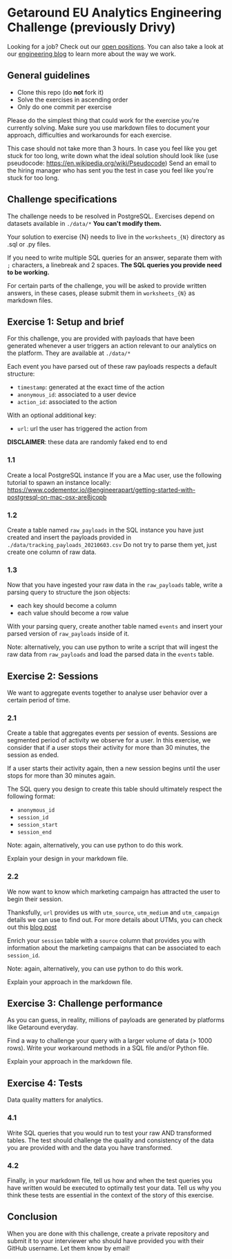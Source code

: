 # Getaround EU Analytics Engineering Challenge (previously Drivy)

Looking for a job? Check out our [open positions](https://www.welcometothejungle.com/en/companies/getaround/jobs).
You can also take a look at our [engineering blog](https://drivy.engineering/) to learn more about the way we work.


## General guidelines

- Clone this repo (do **not** fork it)
- Solve the exercises in  ascending order
- Only do one commit per exercise

Please do the simplest thing that could work for the exercise you're currently solving.
Make sure you use markdown files to document your approach, difficulties and workarounds for each exercise.

This case should not take more than 3 hours.
In case you feel like you get stuck for too long, write down what the ideal solution should look like (use pseudocode: https://en.wikipedia.org/wiki/Pseudocode)
Send an email to the hiring manager who has sent you the test in case you feel like you're stuck for too long.


## Challenge specifications

The challenge needs to be resolved in PostgreSQL.
Exercises depend on datasets available in `./data/*`
**You can't modify them.**

Your solution to exercise {N} needs to live in the `worksheets_{N}` directory as .sql or .py files. 

If you need to write multiple SQL queries for an answer, separate them with `;` characters, a linebreak and 2 spaces.
**The SQL queries you provide need to be working.**

For certain parts of the challenge, you will be asked to provide written answers, in these cases, please submit them in `worksheets_{N}` as markdown files.


## Exercise 1: Setup and brief

For this challenge, you are provided with payloads that have been generated whenever a user triggers an action relevant to our analytics on the platform. They are available at `./data/*`

Each event you have parsed out of these raw payloads respects a default structure:
- `timestamp`: generated at the exact time of the action
- `anonymous_id`: associated to a user device
- `action_id`: associated to the action

With an optional additional key:
- `url`: url the user has triggered the action from

**DISCLAIMER**: these data are randomly faked end to end

### 1.1

Create a local PostgreSQL instance
If you are a Mac user, use the following tutorial to spawn an instance locally: https://www.codementor.io/@engineerapart/getting-started-with-postgresql-on-mac-osx-are8jcopb

### 1.2

Create a table named `raw_payloads` in the SQL instance you have just created and insert the payloads provided in `./data/tracking_payloads_20210603.csv`
Do not try to parse them yet, just create one column of raw data.

### 1.3

Now that you have ingested your raw data in the `raw_payloads` table, write a parsing query to structure the json objects: 
- each key should become a column
- each value should become a row value

With your parsing query, create another table named `events` and insert your parsed version of `raw_payloads` inside of it.

Note: alternatively, you can use python to write a script that will ingest the raw data from `raw_payloads` and load the parsed data in the `events` table.


## Exercise 2: Sessions

We want to aggregate events together to analyse user behavior over a certain period of time.

### 2.1 

Create a table that aggregates events per session of events. Sessions are segmented period of activity we observe for a user. In this exercise, we consider that if a user stops their activity for more than 30 minutes, the session as ended. 

If a user starts their activity again, then a new session begins until the user stops for more than 30 minutes again.

The SQL query you design to create this table should ultimately respect the following format:
- `anonymous_id`
- `session_id`
- `session_start`
- `session_end`

Note: again, alternatively, you can use python to do this work.

Explain your design in your markdown file.

### 2.2 

We now want to know which marketing campaign has attracted the user to begin their session. 

Thanksfully, `url` provides us with `utm_source`, `utm_medium` and `utm_campaign` details we can use to find out. 
For more details about UTMs, you can check out this [blog post](https://buffer.com/library/utm-guide/)

Enrich your `session` table with a `source` column that provides you with information about the marketing campaigns that can be associated to each `session_id`.

Note: again, alternatively, you can use python to do this work.

Explain your approach in the markdown file.

## Exercise 3: Challenge performance

As you can guess, in reality, millions of payloads are generated by platforms like Getaround everyday.

Find a way to challenge your query with a larger volume of data (> 1000 rows). 
Write your workaround methods in a SQL file and/or Python file.

Explain your approach in the markdown file.


## Exercise 4: Tests

Data quality matters for analytics.

### 4.1 

Write SQL queries that you would run to test your raw AND transformed tables.
The test should challenge the quality and consistency of the data you are provided with and the data you have transformed.

### 4.2

Finally, in your markdown file, tell us how and when the test queries you have written would be executed to optimally test your data. Tell us why you think these tests are essential in the context of the story of this exercise.


## Conclusion

When you are done with this challenge, create a private repository and submit it to your interviewer who should have provided you with their GitHub username. Let them know by email!
